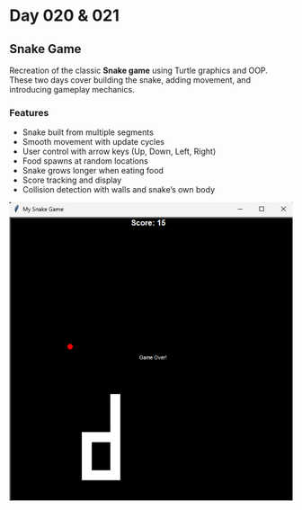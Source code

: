# Day 020 & 021

## Snake Game

Recreation of the classic **Snake game** using Turtle graphics and OOP.  
These two days cover building the snake, adding movement, and introducing gameplay mechanics.

### Features

- Snake built from multiple segments  
- Smooth movement with update cycles  
- User control with arrow keys (Up, Down, Left, Right)  
- Food spawns at random locations  
- Snake grows longer when eating food  
- Score tracking and display  
- Collision detection with walls and snake’s own body  

![Snake Game Screenshot](images/snakeGameFinal.png)
